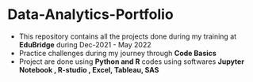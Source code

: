 # **Data-Analytics-Portfolio**
* This repository contains all the projects done during my training at **EduBridge** during Dec-2021 - May 2022
* Practice challenges during my journey through **Code Basics** 
* Project are done using **Python and R** codes using softwares **Jupyter Notebook , R-studio , Excel, Tableau, SAS**
